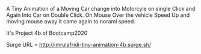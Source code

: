 A Tiny Animation of a Moving Car change into Motorcyle on single Click and Again Into Car on Double Click.
On Mouse Over the vehicle Speed Up and moving mouse away it came again to noraml speed.

It's Project 4b of Bootcamp2020

Surge URL = http://imrulafridi-tiny-animation-4b.surge.sh/
